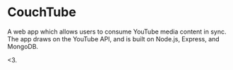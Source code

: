 # CouchTube
A web app which allows users to consume YouTube media content in sync. The app draws on the YouTube API, and is built on Node.js, Express, and MongoDB.

<3.

